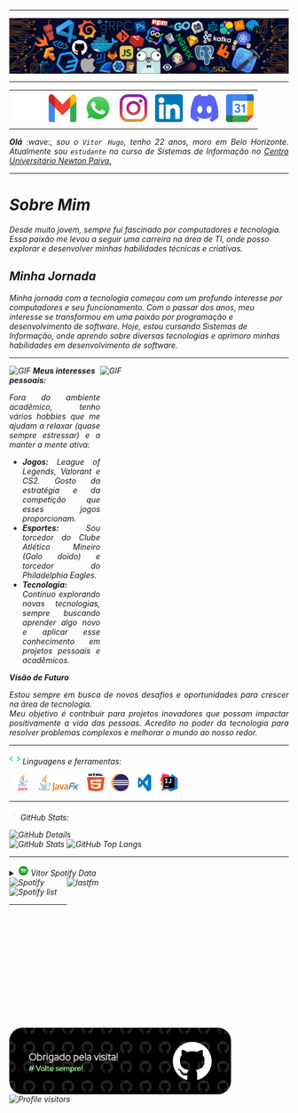 
-----

<div>
<img align="center" alt="Header" src="https://github.com/vhvaz/vhvaz/blob/main/img/header.png?raw=true"/>
</div>

-----

<div align="center">
<table>
<tr>
 <td align="center" colspan="11"></td>
</tr> 
<tr>
<td><a href="https://github.com/vhvaz" target="_blank"><img src="https://github.com/vhvaz/vhvaz/blob/main/img/github2.png?raw=true" width="50px" height="50px"/></a>
</td>
<td><a href="mailto:vitorhugov78@gmail.com" target="_blank"><img src="https://github.com/vhvaz/vhvaz/blob/main/img/gmail3.png?raw=true" width="50px" height="50px"/></a>
</td>
<td><a href="https://wa.me/5531998367799" target="_blank"><img src="https://github.com/vhvaz/vhvaz/blob/main/img/wpp2.png?raw=true" width="50px" height="50px"/></a>
</td>
<td><a href="https://www.instagram.com/vh.vaz/" target="_blank"><img src="https://github.com/vhvaz/vhvaz/blob/main/img/insta2.png?raw=true" width="50px" height="50px"/></a>
</td>
<td><a href="https://www.linkedin.com/in/vhvaz/" target="_blank"><img src="https://github.com/vhvaz/vhvaz/blob/main/img/linkedin2.png?raw=true" width="50px" height="50px"/></a>
</td>
<!--<td><a href="https://slack.com/app_redirect?channel=UVD9N6VCL"><img src="https://github.com/vhvaz/vhvaz/blob/main/img/slack.png?raw=true" width="50px" height="50px"/></a>
</td>-->
<td><a href="https://discordapp.com/users/833061180217229383" target="_blank"><img src="https://github.com/vhvaz/vhvaz/blob/main/img/discord2.png?raw=true" width="50px" height="50px"/></a>
</td>
</td>
<td><a href="https://calendar.app.google/rPiXPNEbzGw7wpki7" target="_blank"><img src="https://github.com/vhvaz/vhvaz/blob/main/img/calendar2.png?raw=true" width="50px" height="50px"/></a>
</td>
</tr>
<tr>
 <td align="center" colspan="11"></td>
</tr> 
</table>

</div>
<div align="justify">
<i><b>Olá</b> :wave:, sou o <code>Vitor Hugo</code>, tenho 22 anos, moro em Belo Horizonte. Atualmente sou <code>estudante</code> no curso de Sistemas de Informação no <a href="https://newtonpaiva.br/" target="_blank">Centro Universitário Newton Paiva.</a>
</div>

-----

# Sobre Mim

Desde muito jovem, sempre fui fascinado por computadores e tecnologia. Essa paixão me levou a seguir uma carreira na área de TI, onde posso explorar e desenvolver minhas habilidades técnicas e criativas.

## Minha Jornada

Minha jornada com a tecnologia começou com um profundo interesse por computadores e seu funcionamento. Com o passar dos anos, meu interesse se transformou em uma paixão por programação e desenvolvimento de software. Hoje, estou cursando Sistemas de Informação, onde aprendo sobre diversas tecnologias e aprimoro minhas habilidades em desenvolvimento de software.

-----

<div>
<img align="right" alt="GIF" src="https://github.com/vhvaz/vhvaz/blob/main/img/dev2.gif?raw=true" width="340px" height="520px"/>

<img height="20" alt="GIF" src="https://github.com/vhvaz/vhvaz/blob/main/img/soulgem.gif?raw=true"/> **Meus interesses pessoais:**

<div align="justify">
<p>
Fora do ambiente acadêmico, tenho vários hobbies que me ajudam a relaxar (quase sempre estressar) e a manter a mente ativa:

- **Jogos:** League of Legends, Valorant e CS2. Gosto da estratégia e da competição que esses jogos proporcionam.
- **Esportes:** Sou torcedor do Clube Atlético Mineiro (Galo doido) e torcedor do Philadelphia Eagles.
- **Tecnologia:** Continuo explorando novas tecnologias, sempre buscando aprender algo novo e aplicar esse conhecimento em projetos pessoais e acadêmicos.
</p>
</div>

 <i><b>Visão de Futuro</b>

<div align="justify">
<p>
Estou sempre em busca de novos desafios e oportunidades para crescer na área de tecnologia.<br> Meu objetivo é contribuir para projetos inovadores que possam impactar positivamente a vida das pessoas. Acredito no poder da tecnologia para resolver problemas complexos e melhorar o mundo ao nosso redor.
</p>
</div>
</div>

-----

<div>

<img height="20" alt="GIF" src="https://github.com/vhvaz/vhvaz/blob/main/img/skills.gif?raw=true"/>&nbsp;Linguagens e ferramentas:

&nbsp; 
<code><a href="https://www.java.com/pt-BR/" target="_blank"><img width="32" height="32" src="https://github.com/vhvaz/vhvaz/blob/main/img/java.png?raw=true"/></a></code>
&nbsp; 
<code><a href="https://openjfx.io/" target="_blank"><img height="32" src="https://github.com/vhvaz/vhvaz/blob/main/img/javafx.png?raw=true"/></a></code>
&nbsp; 
<code><a href="https://www.w3schools.com/html/" target="_blank"><img width="32" height="32" src="https://github.com/vhvaz/vhvaz/blob/main/img/html.svg?raw=true"/></a></code>
&nbsp; 
<code><a href="https://www.eclipse.org/downloads/" target="_blank"><img width="32" height="32" src="https://github.com/vhvaz/vhvaz/blob/main/img/eclipse.png?raw=true"/></a></code>
&nbsp; 
<code><a href="https://code.visualstudio.com/" target="_blank"><img width="32" height="32" src="https://github.com/vhvaz/vhvaz/blob/main/img/vs.png?raw=true"/></a></code>
&nbsp;
<code><a href="https://www.jetbrains.com/idea/" target="_blank"><img width="32" height="32" src="https://github.com/vhvaz/vhvaz/blob/main/img/intellij.png?raw=true"/></a></code>
&nbsp;

-----

<img height="20" alt="GIF" src="https://github.com/vhvaz/vhvaz/blob/main/img/graphic.gif?raw=true"/>GitHub Stats:

<div>
<img align="right" alt="GitHub Details" width="520px" src="http://github-profile-summary-cards.vercel.app/api/cards/profile-details?username=vhvaz&theme=github_dark"/>
<!--- <img alt="GitHub Commits" width="200px" src="http://github-profile-summary-cards.vercel.app/api/cards/productive-time?username=vhvaz&theme=github_dark"/> -->
<img alt="GitHub Stats" width="200px" src="http://github-profile-summary-cards.vercel.app/api/cards/stats?username=vhvaz&theme=github_dark"/>
<img alt="GitHub Top Langs" width="200px" src="http://github-profile-summary-cards.vercel.app/api/cards/repos-per-language?username=vhvaz&theme=github_dark"/>
</div>

-----

<div>
<div>
<details>
<summary><img height="20" alt="GIF" src="https://github.com/vhvaz/vhvaz/blob/main/img/spotify.gif?raw=true"/> Vitor Spotify Data</summary>
<img src="https://data-card-for-spotify.herokuapp.com/api/card?user_id=22mho6f7rstgrrg2pwrlifjii" alt="Data Card for Spotify">
</details>
</div>
<div>
<!-- <a href="https://twitter.com/joaoaramuni" target="_blank"><img align="right" width="300px" height="470px" alt="tweets" src="https://github-readme-twitter.gazf.vercel.app/api?id=joaoaramuni"/></a> -->
<a href="https://www.last.fm/pt/user/vhvazz" target="_blank"><img align="right" width="400px" height="270px" alt="lastfm" src="https://lastfm-recently-played.vercel.app/api?user=vhvazz&width=400"/></a>
</div>
<div>
<img alt="Spotify" width="200px" height="270px" src="https://spotify-github-profile.vercel.app/api/view?uid=22mho6f7rstgrrg2pwrlifjii&cover_image=true&theme=default"/> &nbsp; &nbsp; 
<img alt="Spotify list" width="300px" height="270px" src="https://spotify-recently-played-readme.vercel.app/api?user=22mho6f7rstgrrg2pwrlifjii&count=10"/>
</div>
<div>
 
 -----
 <td>
<a href="https://github.com/vhvaz" target="_blank"><img align="center" width="400px" height="120px" src="https://github.com/vhvaz/vhvaz/blob/main/img/githubfooter1.png?raw=true" alt="github-footer1"/></a>
</td>
<div>
<img alt="Profile visitors" src="https://komarev.com/ghpvc/?username=vhvaz"/>
</div>
